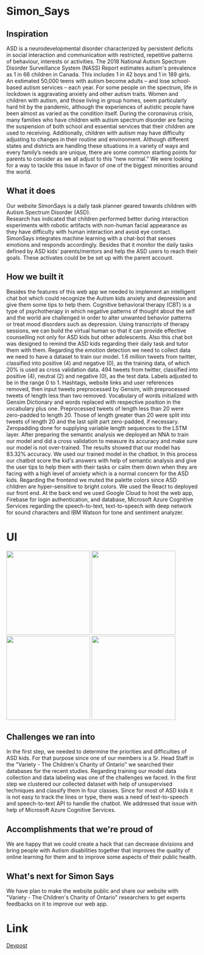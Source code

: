 # Simon_Says

## Inspiration

ASD is a neurodevelopmental disorder characterized by persistent deficits in social interaction and communication with restricted, repetitive patterns of behaviour, interests or activities.
The 2018 National Autism Spectrum Disorder Surveillance System (NASS) Report estimates autism's prevalence as 1 in 66 children in Canada. This includes 1 in 42 boys and 1 in 189 girls. An estimated 50,000 teens with autism become adults – and lose school-based autism services – each year.
For some people on the spectrum, life in lockdown is aggravating anxiety and other autism traits. Women and children with autism, and those living in group homes, seem particularly hard hit by the pandemic, although the experiences of autistic people have been almost as varied as the condition itself. During the coronavirus crisis, many families who have children with autism spectrum disorder are facing the suspension of both school and essential services that their children are used to receiving. Additionally, children with autism may have difficulty adjusting to changes in their routine and environment. Although different states and districts are handling these situations in a variety of ways and every family’s needs are unique, there are some common starting points for parents to consider as we all adjust to this “new normal.”
We were looking for a way to tackle this issue in favor of one of the biggest minorities around the world.


## What it does

Our website SimonSays is a daily task planner geared towards children with Autism Spectrum Disorder (ASD).  
Research has indicated that children performed better during interaction experiments with robotic artifacts with non-human facial appearance as they have difficulty with human interaction and avoid eye contact.
SimonSays integrates machine learning with a chat-bot that senses emotions and responds accordingly. Besides that it monitor the daily tasks defined by ASD kids' parents/mentors and help the ASD users to reach their goals. These activates could be be set up with the parent account.


## How we built it

Besides the features of this web app we needed to implement an intelligent chat bot which could recognize the Autism kids anxiety and depression and give them some tips to help them. Cognitive behavioral therapy (CBT) is a type of psychotherapy in which negative patterns of thought about the self and the world are challenged in order to alter unwanted behavior patterns or treat mood disorders such as depression. Using transcripts of therapy sessions, we can build the virtual human so that it can provide effective counselling not only for ASD kids but other adolescents. 
Also this chat bot was designed to remind the ASD kids regarding their daily task and tutor them with them.
Regarding the emotion detection we need to collect data we need to have a dataset to train our model. 1.6 million tweets from twitter, classified into positive (4) and negative (0), as the training data, of which 20% is used as cross validation data. 494 tweets from twitter, classified into positive (4), neutral (2) and negative (0), as the test data. Labels adjusted to be in the range 0 to 1.
Hashtags, website links and user references removed, then input tweets preprocessed by Gensim, with preprocessed tweets of length less than two removed. Vocabulary of words initialized with Gensim Dictionary and words replaced with respective position in the vocabulary plus one.
Preprocessed tweets of length less than 20 were zero-padded to length 20. Those of length greater than 20 were split into tweets of length 20 and the last split part zero-padded, if necessary. Zeropadding done for supplying variable length sequences to the LSTM layer.
After preparing the semantic analysis we deployed an NNA to train our model and did a cross validation to measure its accuracy and make sure our model is not over-trained. The results showed that our model has 83.32% accuracy.
We used our trained model in the chatbot. In this process our chatbot score the kid's answers with help of semantic analysis and give the user tips to help them with their tasks or calm them down when they are facing with a high level of anxiety which is a normal concern for the ASD kids.
Regarding the frontend we muted the palette colors since ASD children are hyper-sensitive to bright colors. We used the React to deployed our front end.
At the back end we used Google Cloud to host the web app, Firebase for login authentication, and database, Microsoft Azure Cognitive Services regarding the speech-to-text, text-to-speech with deep network for sound characters and IBM Watson for tone and sentiment analyzer.

# UI
<p>
  <img src="https://challengepost-s3-challengepost.netdna-ssl.com/photos/production/software_photos/001/349/043/datas/gallery.jpg" height="220"/>
  <img src="https://challengepost-s3-challengepost.netdna-ssl.com/photos/production/software_photos/001/349/047/datas/gallery.jpg" height="220"/>
  <img src="https://challengepost-s3-challengepost.netdna-ssl.com/photos/production/software_photos/001/349/296/datas/gallery.jpg" height="220"/>
  <img src="https://challengepost-s3-challengepost.netdna-ssl.com/photos/production/software_photos/001/349/049/datas/gallery.jpg" height="220"/>
</p>

## Challenges we ran into

In the first step, we needed to determine the priorities and difficulties of ASD kids. For that purpose since one of our members is a Sr. Head Staff in the "Variety - The Children's Charity of Ontario" we searched their databases for the recent studies.
Regarding training our model data collection and data labeling was one of the challenges we faced. In the first step we clustered our collected dataset with help of unsupervised techniques and classify them in four classes.
Since for most of ASD kids it is not easy to track the lines or type, there was a need of text-to-speech and speech-to-text API to handle the chatbot. We addressed that issue with help of Microsoft Azure Cognitive Services.

## Accomplishments that we're proud of

We are happy that we could create a hack that can decrease divisions and bring people with Autism disabilities together that improves the quality of  online learning for them and to improve some aspects of their public health.


## What's next for Simon Says

We have plan to make the website public and share our website with "Variety - The Children's Charity of Ontario" researchers to get experts feedbacks on it to improve our web app.

# Link
[Devpost](https://devpost.com/software/simon-says-zgr09i)
